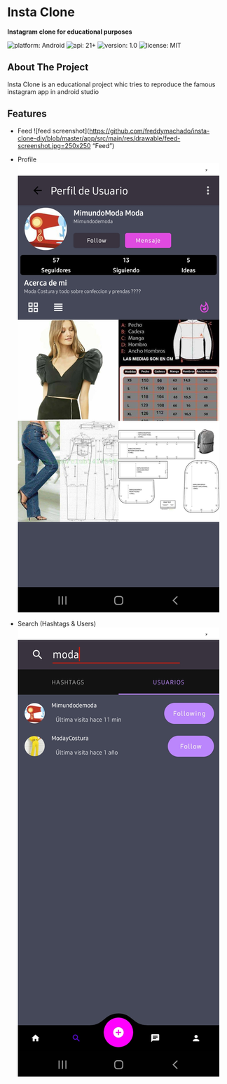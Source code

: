 # Insta Clone 

**Instagram clone for educational purposes**  

![platform: Android](https://img.shields.io/badge/platform-Android-yellow.svg)
![api: 21+](https://img.shields.io/badge/API-21%2B-brightgreen.svg?style=plastic) 
![version: 1.0](https://img.shields.io/badge/version-1.0-blue.svg?cacheSeconds=2592000)
![license: MIT](https://img.shields.io/badge/License-MIT-yellow.svg)  
## About The Project
Insta Clone is an educational project whic tries to reproduce the famous instagram app in android studio  

## Features
* Feed
![feed screenshot](https://github.com/freddymachado/insta-clone-diy/blob/master/app/src/main/res/drawable/feed-screenshot.jpg=250x250 “Feed”) 

* Profile
![profile screenshot](https://github.com/freddymachado/insta-clone-diy/blob/master/app/src/main/res/drawable/profile-screenshot.jpg) 

* Search (Hashtags & Users)
![search screenshot](https://github.com/freddymachado/insta-clone-diy/blob/master/app/src/main/res/drawable/search-screenshot.jpg) 

